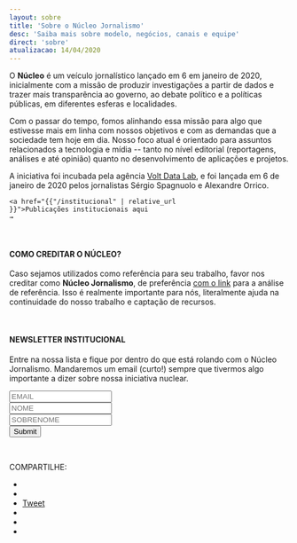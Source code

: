 ```yaml
---
layout: sobre
title: 'Sobre o Núcleo Jornalismo'
desc: 'Saiba mais sobre modelo, negócios, canais e equipe'
direct: 'sobre'
atualizacao: 14/04/2020
---
```


O **Núcleo** é um veículo jornalístico lançado em 6 em janeiro de 2020, inicialmente com a missão de produzir investigações a partir de dados e trazer mais transparência ao governo, ao debate político e a políticas públicas, em diferentes esferas e localidades.

Com o passar do tempo, fomos alinhando essa missão para algo que estivesse mais em linha com nossos objetivos e com as demandas que a sociedade tem hoje em dia. Nosso foco atual é orientado para assuntos relacionados a tecnologia e mídia -- tanto no nível editorial (reportagens, análises e até opinião) quanto no desenvolvimento de aplicações e projetos.

A iniciativa foi incubada pela agência [Volt Data Lab](https://voltdata.info), e foi lançada em 6 de janeiro de 2020 pelos jornalistas Sérgio Spagnuolo e Alexandre Orrico.

<code><a href="{{"/institucional" | relative_url }}">Publicações institucionais aqui <i class="far fa-list-alt"></i> &rarr;</a></code>

<br>

#### COMO CREDITAR O NÚCLEO?

Caso sejamos utilizados como referência para seu trabalho, favor nos creditar como **Núcleo Jornalismo**, de preferência <u>com o link</u> para a análise de referência. Isso é realmente importante para nós, literalmente ajuda na continuidade do nosso trabalho e captação de recursos.

<br/>

#### NEWSLETTER INSTITUCIONAL

Entre na nossa lista e fique por dentro do que está rolando com o Núcleo Jornalismo. Mandaremos um email (curto!) sempre que tivermos algo importante a dizer sobre nossa iniciativa nuclear.

<div id="newsletter_page">
<form action="https://sendy.voltdata.info/subscribe" method="POST" accept-charset="utf-8">
  <div class="revue-form-group">
  <input style="max-width:100%" class="revue-form-field" type="email" name="email" id="email" placeholder="EMAIL"/>
<br/>
<input style="max-width:100%" class="revue-form-field" type="text" name="name" id="name" placeholder="NOME" style="max-width:100%"/>
</div>
<input style="max-width:100%" class="revue-form-field" type="text" name="last_name" id="last_name" placeholder="SOBRENOME" style="max-width:100%"/>
<br/><div style="display:none;">
</div>
<div class="revue-form-actions">
  <input type="hidden" name="list" value="oDGc71s8Hf0efDXWJPOJtw"/>
  <input type="hidden" name="subform" value="yes"/>
  <input type="submit" name="submit" id="submit"/>
  </div>

</form>
</div>

<br>

  <p>COMPARTILHE: </p>
  <ul class="share-buttons">
  <li><a href="https://www.facebook.com/sharer/sharer.php?u=http%3A%2F%2Fnucleo.jor.br&quote=N%C3%BAcleo%20Jornalismo" target="_blank" title="Share on Facebook"><i class="fab fa-facebook-square fa-lg" aria-hidden="true"></i><span class="sr-only"></span></a></li>
  <li><a href="whatsapp://send?text=Núcleo, jornalismo, dados e transparência - https://nucleo.jor.br" target="_blank" title="Compartilhar no Facebook"><i class="fab fa-whatsapp-square fa-lg" aria-hidden="true"></i><span class="sr-only"></span></a></li>
  <li><a href="https://twitter.com/intent/tweet?source=http%3A%2F%2Fnucleo.jor.br&text=N%C3%BAcleo%20Jornalismo:%20http%3A%2F%2Fnucleo.jor.br&via=nucleojornalismo" target="_blank" title="Tweet"><i class="fab fa-twitter-square fa-lg" aria-hidden="true"></i><span class="sr-only">Tweet</span></a></li>
  <li><a href="http://www.reddit.com/submit?url=http%3A%2F%2Fnucleo.jor.br&title=N%C3%BAcleo%20Jornalismo" target="_blank" title="Compartilhe no Reddit"><i class="fab fa-reddit-square fa-lg" aria-hidden="true"></i><span class="sr-only"></span></a></li>
  <li><a href="http://www.linkedin.com/shareArticle?mini=true&url=http%3A%2F%2Fnucleo.jor.br&title=N%C3%BAcleo%20Jornalismo&summary=N%C3%BAcleo%20%C3%A9%20site%20de%20jornalismo%20que%20busca%20trazer%20transpar%C3%AAncia%20para%20informa%C3%A7%C3%B5es%2C%20debates%20e%20pol%C3%ADticas%20p%C3%BAblicas&source=http%3A%2F%2Fnucleo.jor.br" target="_blank" title="Compartilhe no LinkedIn"><i class="fab fa-linkedin fa-lg" aria-hidden="true"></i><span class="sr-only"></span></a></li>
  <li><a href="mailto:?subject=N%C3%BAcleo%20Jornalismo&body=N%C3%BAcleo%20%C3%A9%20site%20de%20jornalismo%20que%20busca%20trazer%20transpar%C3%AAncia%20para%20informa%C3%A7%C3%B5es%2C%20debates%20e%20pol%C3%ADticas%20p%C3%BAblicas:%20http%3A%2F%2Fnucleo.jor.br" target="_blank" title="Enviar email"><i class="fa fa-envelope-square fa-lg" aria-hidden="true"></i><span class="sr-only"></span></a></li>
  </ul>
